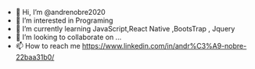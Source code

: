 - 👋 Hi, I’m @andrenobre2020
- 👀 I’m interested in Programing 
- 🌱 I’m currently learning JavaScript,React Native ,BootsTrap , Jquery 
- 💞️ I’m looking to collaborate on ...
- 📫 How to reach me https://www.linkedin.com/in/andr%C3%A9-nobre-22baa31b0/

<!---
andrenobre2020/andrenobre2020 is a ✨ special ✨ repository because its `README.md` (this file) appears on your GitHub profile.
You can click the Preview link to take a look at your changes.
--->
